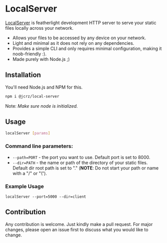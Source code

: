 # LocalServer 

[LocalServer](https://www.npmjs.com/package/@jcrz/local-server) is featherlight development HTTP server to serve your static files locally across your network.

* Allows your files to be accessed by any device on your network.
* Light and minimal as it does not rely on any dependencies.
* Provides a simple CLI and only requires minimal configuration, making it noob-friendly :). 
* Made purely with Node.js ;)

## Installation
You'll need Node.js and NPM for this.

```sh
npm i @jcrz/local-server
```

Note: *Make sure node is initialized.*

## Usage
```sh
localServer [params]
```
### Command line parameters:
* `--path=PORT` - the port you want to use. Default port is set to 8000.
* `--dir=PATH` - the name or path of the directory of your static files. Default dir root path is set to "." (**NOTE**: Do not start your path or name with a "/" or "\\").

### Example Usage

```
localServer --port=5000 --dir=client
```

## Contribution
Any contribution is welcome. Just kindly make a pull request. For major changes, please open an issue first to discuss what you would like to change.

